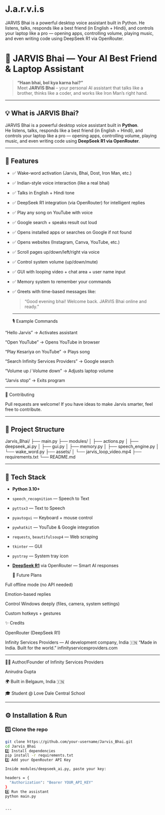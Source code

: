 # J.a.r.v.i.s
JARVIS Bhai is a powerful desktop voice assistant built in Python. He listens, talks, responds like a best friend (in English + Hindi), and controls your laptop like a pro — opening apps, controlling volume, playing music, and even writing code using DeepSeek R1 via OpenRouter.
# 🤖 JARVIS Bhai — Your AI Best Friend & Laptop Assistant

> **“Haan bhai, bol kya karna hai?”**  
> Meet **JARVIS Bhai** – your personal AI assistant that talks like a brother, thinks like a coder, and works like Iron Man’s right hand.

---

## 💡 What is JARVIS Bhai?

JARVIS Bhai is a powerful desktop voice assistant built in **Python**.  
He listens, talks, responds like a best friend (in English + Hindi), and controls your laptop like a pro — opening apps, controlling volume, playing music, and even writing code using **DeepSeek R1 via OpenRouter**.

---

## 🚀 Features

- ✅ Wake-word activation (Jarvis, Bhai, Dost, Iron Man, etc.)  
- ✅ Indian-style voice interaction (like a real bhai)  
- ✅ Talks in English + Hindi tone  
- ✅ DeepSeek R1 integration (via OpenRouter) for intelligent replies  
- ✅ Play any song on YouTube with voice  
- ✅ Google search + speaks result out loud  
- ✅ Opens installed apps or searches on Google if not found  
- ✅ Opens websites (Instagram, Canva, YouTube, etc.)  
- ✅ Scroll pages up/down/left/right via voice  
- ✅ Control system volume (up/down/mute)  
- ✅ GUI with looping video + chat area + user name input  
- ✅ Memory system to remember your commands  
- ✅ Greets with time-based messages like:  
  > “Good evening bhai! Welcome back. JARVIS Bhai online and ready.”

  -----

  🎙️ Example Commands

“Hello Jarvis” → Activates assistant

“Open YouTube” → Opens YouTube in browser

“Play Kesariya on YouTube” → Plays song

“Search Infinity Services Providers” → Google search

“Volume up / Volume down” → Adjusts laptop volume

“Jarvis stop” → Exits program

---

🤝 Contributing

Pull requests are welcome! If you have ideas to make Jarvis smarter, feel free to contribute.

---

## 📂 Project Structure

Jarvis_Bhai/
├── main.py
├── modules/
│ ├── actions.py
│ ├── deepseek_ai.py
│ ├── gui.py
│ ├── memory.py
│ ├── speech_engine.py
│ └── wake_word.py
├── assets/
│ └── jarvis_loop_video.mp4
├── requirements.txt
└── README.md

---

## 🔧 Tech Stack

- **Python 3.10+**
- `speech_recognition` — Speech to Text  
- `pyttsx3` — Text to Speech  
- `pyautogui` — Keyboard + mouse control  
- `pywhatkit` — YouTube & Google integration  
- `requests`, `beautifulsoup4` — Web scraping  
- `tkinter` — GUI  
- `pystray` — System tray icon  
- [**DeepSeek R1**](https://openrouter.ai) via OpenRouter — Smart AI responses

  🧠 Future Plans

Full offline mode (no API needed)

Emotion-based replies

Control Windows deeply (files, camera, system settings)

Custom hotkeys + gestures

✨ Credits

OpenRouter
 (DeepSeek R1)

Infinity Services Providers
 — AI development company, India 🇮🇳
“Made in India. Built for the world.”
infinityservicesproviders.com

---
👨‍💻 Author/Founder of Infinity Services Providers

Anirudra Gupta

🌍 Built in Belgaum, India 🇮🇳

🎓 Student @ Love Dale Central School

----

## ⚙️ Installation & Run

### 1️⃣ Clone the repo
```bash
git clone https://github.com/your-username/Jarvis_Bhai.git
cd Jarvis_Bhai
2️⃣ Install dependencies
pip install -r requirements.txt
3️⃣ Add your OpenRouter API Key

Inside modules/deepseek_ai.py, paste your key:

headers = {
  "Authorization": "Bearer YOUR_API_KEY"
}
4️⃣ Run the assistant
python main.py


---

